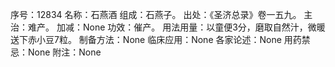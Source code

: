 序号：12834
名称：石燕酒
组成：石燕子。
出处：《圣济总录》卷一五九。
主治：难产。
加减：None
功效：催产。
用法用量：以童便3分，磨取自然汁，微暖送下赤小豆7粒。
制备方法：None
临床应用：None
各家论述：None
用药禁忌：None
附注：None
